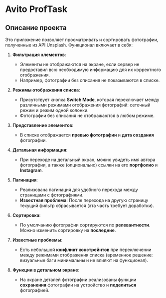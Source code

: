 # Avito ProfTask

## Описание проекта

Это приложение позволяет просматривать и сортировать фотографии, полученные из API Unsplash. Функционал включает в себя:

1. **Фильтрация элементов**: 
    - Элементы не отображаются на экране, если сервер не предоставил всю необходимую информацию для их корректного отображения.
    - Например, фотографии без описания не показываются в списке.

2. **Режимы отображения списка**:
    - Присутствует кнопка **Switch Mode**, которая переключает между различными режимами отображения фотографий: сеточный режим и режим одной колонки.
    - Фотографии без описания не отображаются в любом режиме.

3. **Представление элементов**:
    - В списке отображается **превью фотографии** и **дата создания** фотографии.

4. **Детальная информация**:
    - При переходе на детальный экран, можно увидеть имя автора фотографии, а также (опционально) ссылки на его **портфолио** и **Instagram**.
  
5. **Пагинация**:
    - Реализована пагинация для удобного перехода между страницами с фотографиями.
    - **Известная проблема**: После перехода на другую страницу текущий фильтр сбрасывается (эта часть требует доработки).

6. **Сортировка**:
    - По умолчанию фотографии сортируются по **релевантности**. Можно изменить сортировку на **последние**.

7. **Известные проблемы**:
    - Есть небольшой **конфликт констрейнтов** при переключении между режимами отображения списка (временное решение: визуальные баги минимальны и не влияют на функционал).
  
8. **Функции в детальном экране**:
    - На экране деталей фотографии реализованы функции **сохранения** фотографии на устройство и **поделиться** фотографией.
